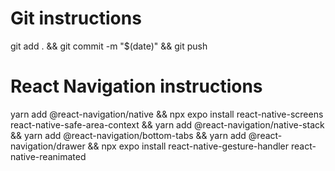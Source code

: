 # Git instructions

git add . && git commit -m "$(date)" && git push

# React Navigation instructions

yarn add @react-navigation/native && npx expo install react-native-screens react-native-safe-area-context && yarn add @react-navigation/native-stack && yarn add @react-navigation/bottom-tabs && yarn add @react-navigation/drawer && npx expo install react-native-gesture-handler react-native-reanimated